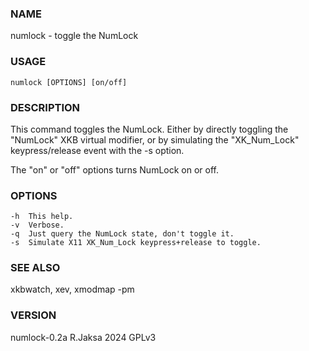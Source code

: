 ### NAME
numlock - toggle the NumLock

### USAGE
    numlock [OPTIONS] [on/off]

### DESCRIPTION
This command toggles the NumLock.  Either by directly
toggling the "NumLock" XKB virtual modifier, or by
simulating the "XK_Num_Lock" keypress/release event
with the -s option.

The "on" or "off" options turns NumLock on or off.

### OPTIONS
    -h  This help.
    -v  Verbose.
    -q  Just query the NumLock state, don't toggle it.
    -s  Simulate X11 XK_Num_Lock keypress+release to toggle.

### SEE ALSO
xkbwatch, xev, xmodmap -pm

### VERSION
numlock-0.2a R.Jaksa 2024 GPLv3

